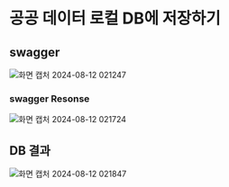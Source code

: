 # 공공 데이터 로컬 DB에 저장하기

## swagger
![화면 캡처 2024-08-12 021247](https://github.com/user-attachments/assets/b21d58be-09bc-4c01-adff-cf679a898c71)


### swagger Resonse
![화면 캡처 2024-08-12 021724](https://github.com/user-attachments/assets/00d9f6df-9bd2-44fd-be20-ba83765ee593)

## DB 결과
![화면 캡처 2024-08-12 021847](https://github.com/user-attachments/assets/fed7ba38-d76f-4454-a9a7-476703e2a6d7)